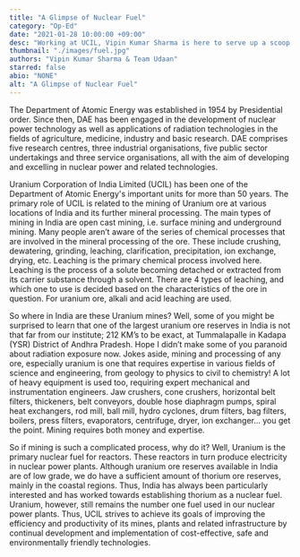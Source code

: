 ```yaml
---
title: "A Glimpse of Nuclear Fuel"
category: "Op-Ed"
date: "2021-01-28 10:00:00 +09:00"
desc: "Working at UCIL, Vipin Kumar Sharma is here to serve up a scoop of the nuclear fuel uranium, and its processing. Don't worry though, this won't give you any radiation exposure."
thumbnail: "./images/fuel.jpg"
authors: "Vipin Kumar Sharma & Team Udaan"
starred: false
abio: "NONE"
alt: "A Glimpse of Nuclear Fuel"
---
```


The Department of Atomic Energy was established in 1954 by Presidential order. Since then, DAE has been engaged in the development of nuclear power technology as well as applications of radiation technologies in the fields of agriculture, medicine, industry and basic research. DAE comprises five research centres, three industrial organisations, five public sector undertakings and three service organisations, all with the aim of developing and excelling in nuclear power and related technologies.     

Uranium Corporation of India Limited (UCIL) has been one of the Department of Atomic Energy's important units for more than 50 years. The primary role of UCIL is related to the mining of Uranium ore at various locations of India and its further mineral processing. The main types of mining in India are open cast mining, i.e. surface mining and underground mining. Many people aren’t aware of the series of chemical processes that are involved in the mineral processing of the ore. These include crushing, dewatering, grinding, leaching, clarification, precipitation, ion exchange, drying, etc. Leaching is the primary chemical process involved here. Leaching is the process of a solute becoming detached or extracted from its carrier substance through a solvent. There are 4 types of leaching, and which one to use is decided based on the characteristics of the ore in question. For uranium ore, alkali and acid leaching are used.       

So where in India are these Uranium mines? Well, some of you might be surprised to learn that one of the largest uranium ore reserves in India is not that far from our institute; 212 KM’s to be exact, at Tummalapalle in Kadapa (YSR) District of Andhra Pradesh. Hope I didn’t make some of you paranoid about radiation exposure now. Jokes aside, mining and processing of any ore, especially uranium is one that requires expertise in various fields of science and engineering, from geology to physics to civil to chemistry! A lot of heavy equipment is used too, requiring expert mechanical and instrumentation engineers. Jaw crushers, cone crushers, horizontal belt filters, thickeners, belt conveyors, double hose diaphragm pumps, spiral heat exchangers, rod mill, ball mill, hydro cyclones, drum filters, bag filters, boilers, press filters, evaporators, centrifuge, dryer, ion exchanger… you get the point. Mining requires both money and expertise.          

So if mining is such a complicated process, why do it? Well, Uranium is the primary nuclear fuel for reactors. These reactors in turn produce electricity in nuclear power plants. Although uranium ore reserves available in India are of low grade, we do have a sufficient amount of thorium ore reserves, mainly in the coastal regions. Thus, India has always been particularly interested and has worked towards establishing thorium as a nuclear fuel.
Uranium, however, still remains the number one fuel used in our nuclear power plants. Thus, UCIL strives to achieve its goals of improving the efficiency and productivity of its mines, plants and related infrastructure by continual development and implementation of cost-effective, safe and environmentally friendly technologies.   

